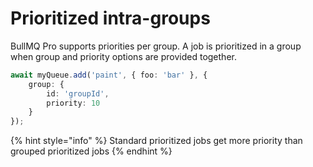 # Prioritized intra-groups

BullMQ Pro supports priorities per group. A job is prioritized in a group when group and priority options are provided together.

```typescript
await myQueue.add('paint', { foo: 'bar' }, {
    group: {
        id: 'groupId',
        priority: 10
    }
});
```

{% hint style="info" %}
Standard prioritized jobs get more priority than grouped prioritized jobs
{% endhint %}
